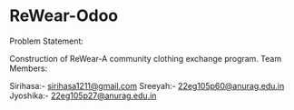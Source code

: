 # ReWear-Odoo
Problem Statement:

Construction of ReWear-A community clothing exchange program.
Team Members:

Sirihasa:- sirihasa1211@gmail.com
Sreeyah:- 22eg105p60@anurag.edu.in
Jyoshika:- 22eg105p27@anurag.edu.in
